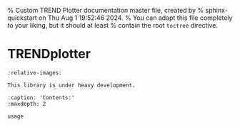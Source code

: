 % Custom TREND Plotter documentation master file, created by
% sphinx-quickstart on Thu Aug  1 19:52:46 2024.
% You can adapt this file completely to your liking, but it should at least
% contain the root `toctree` directive.

# TRENDplotter
```{include} ../../README.md
:relative-images:
```
```{warning}
This library is under heavy development.
```

```{toctree}
:caption: 'Contents:'
:maxdepth: 2

usage
```
